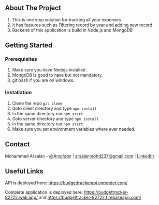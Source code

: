 <!-- ABOUT THE PROJECT -->
## About The Project
1. This is one stop solution for tracking all your expenses
2. It has features such as Filtering record by year and adding new record
3. Backend of this application is build in Node.js and MongoDB

<!-- GETTING STARTED -->
## Getting Started

### Prerequisites
1. Make sure you have Nodejs installed.
2. MongoDB is good to have but not mandatory.
3. git bash if you are on windows.

### Installation
1. Clone the repo `git clone`
2. Goto client directory and type `npm install`
3. In the same directory run `npm start`
4. Goto server directory and type `npm install`
5. In the same directory run `npm start`
6. Make sure you set environment variables where ever needed.

<!-- CONTACT -->
## Contact

Mohammad Arsalan - [@_Arsalaan_](https://mobile.twitter.com/_arsalaan_) | arsalanmohd237@gmail.com | [LinkedIn](https://www.linkedin.com/in/mohammadarsalan/)

<!-- Useful Links -->
## Useful Links

API is deployed here: https://budgettrackerapi.onrender.com/

Complete application is deployed here: https://budgettracker-82722.web.app/ and https://budgettracker-82722.firebaseapp.com/
